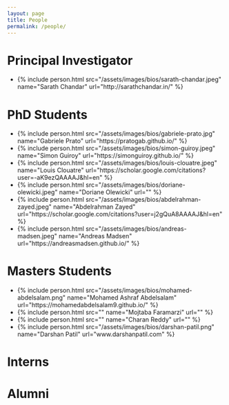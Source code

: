 ```yaml
---
layout: page
title: People
permalink: /people/
---
```

<!-- <style type="text/css">
.bio {
  display: block;
  margin-right: 20px;
  float: left;
  width: 150px;
}
</style> -->

# Principal Investigator
<!-- ![](/assets/images/bios/sarath-chandar.jpeg){:height="125px"}  
[Sarath Chandar](http://sarathchandar.in/) -->
<link rel="stylesheet" type="style/css" href="/assets/css/style.css">

<ul class='people'>
<li>
{% include person.html src="/assets/images/bios/sarath-chandar.jpeg" name="Sarath Chandar" url="http://sarathchandar.in/" %}
</li>
</ul>

# PhD Students

<ul class='people'>
<li>
{% include person.html src="/assets/images/bios/gabriele-prato.jpg" name="Gabriele Prato" url="https://pratogab.github.io/" %}
</li>
<li>
{% include person.html src="/assets/images/bios/simon-guiroy.jpeg" name="Simon Guiroy" url="https://simonguiroy.github.io/" %}
</li>
<li>
{% include person.html src="/assets/images/bios/louis-clouatre.jpeg" name="Louis Clouatre" url="https://scholar.google.com/citations?user=-aK9ezQAAAAJ&hl=en" %}
</li>
<li>
{% include person.html src="/assets/images/bios/doriane-olewicki.jpeg" name="Doriane Olewicki" url="" %}
</li>
<li>
{% include person.html src="/assets/images/bios/abdelrahman-zayed.jpeg" name="Abdelrahman Zayed" url="https://scholar.google.com/citations?user=j2gQuA8AAAAJ&hl=en" %}
</li>
<li>
{% include person.html src="/assets/images/bios/andreas-madsen.jpeg" name="Andreas Madsen" url="https://andreasmadsen.github.io/" %}
</li>
</ul>


# Masters Students
<ul class='people'>
<li>
{% include person.html src="/assets/images/bios/mohamed-abdelsalam.png" name="Mohamed Ashraf Abdelsalam" url="https://mohamedabdelsalam9.github.io/" %}
</li>
<li>
{% include person.html src="" name="Mojtaba Faramarzi" url="" %}
</li>
<li>
{% include person.html src="" name="Charan Reddy" url="" %}
</li>
<li>
{% include person.html src="/assets/images/bios/darshan-patil.png" name="Darshan Patil" url="www.darshanpatil.com" %}
</li>
</ul>

# Interns

# Alumni